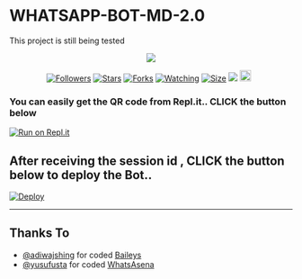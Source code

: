 # WHATSAPP-BOT-MD-2.0
This project is still being tested
<p align="center"> <a href="github.com/KH4DHER"><img align="center" src="https://telegra.ph/file/d8a064e1c66affe59a3f4.jpg"/></a>
 <p align="center">
<a href="https://github.com/KH4DHER/WHATSAPP-BOT-MD-2.0"><img title="Followers" src="https://img.shields.io/github/followers/sanuwaofficial?e=flat-square"></a>
<a href="https://github.com/KH4DHER/WHATSAPP-BOT-MD-2.0/stargazers/"><img title="Stars" src="https://img.shields.io/github/stars/sanuwaofficial/AQUABOT-MD?color=blue&style=flat-square"></a>
<a href="https://github.com/KH4DHER/WHATSAPP-BOT-MD-2.0/network/members"><img title="Forks" src="https://img.shields.io/github/forks/sanuwaofficial/AQUABOT-MD?color=red&style=flat-square"></a>
<a href="https://github.com/KH4DHER/WHATSAPP-BOT-MD-2.0/watchers"><img title="Watching" src="https://img.shields.io/github/watchers/sanuwaofficial/AQUABOT-MD?label=Watchers&color=blue&style=flat-square"></a>
<a href="https://github.com/KH4DHER/WHATSAPP-BOT-MD-2.0"><img title="Size" src="https://img.shields.io/github/repo-size/sanuwaofficial/AQUABOT-MD?style=flat-square&color=green"></a>
<a href="https://hits.seeyoufarm.com"><img src="https://hits.seeyoufarm.com/api/count/incr/badge.svg?url=https://github.com/sanuwaofficial/AQUABOT-MD&count_bg=%2379C83D&title_bg=%23555555&icon=probot.svg&icon_color=%2300FF6D&title=hits&edge_flat=false"/></a>
<a href="https://github.com/KH4DHER/WHATSAPP-BOT-MD-2.0/graphs/commit-activity"><img height="20" src="https://img.shields.io/badge/Maintained%3F-yes-green.svg"></a>&nbsp;&nbsp;
</p>
<p align='center'>
    </p>
    
  ### You can easily get the QR code from Repl.it.. CLICK the button below

[![Run on Repl.it](https://repl.it/badge/github/quiec/whatsasena)](https://replit.com/@MagmaGaming/AQUABOT-MDV2?v=1)

## After receiving the session id , CLICK the button below to deploy the Bot..
[![Deploy](https://www.herokucdn.com/deploy/button.svg)](https://heroku.com/deploy?template=https://github.com/khaxdher/AQUABOT-MD)

---------------------------------   

## Thanks To
- [@adiwajshing](https://github.com/adiwajshing/) for coded [Baileys](https://github.com/adiwajshing/Baileys) 
- [@yusufusta](https://github.com/yusufusta/) for coded [WhatsAsena](https://github.com/yusufusta/WhatsAsena) 

 
  
 
